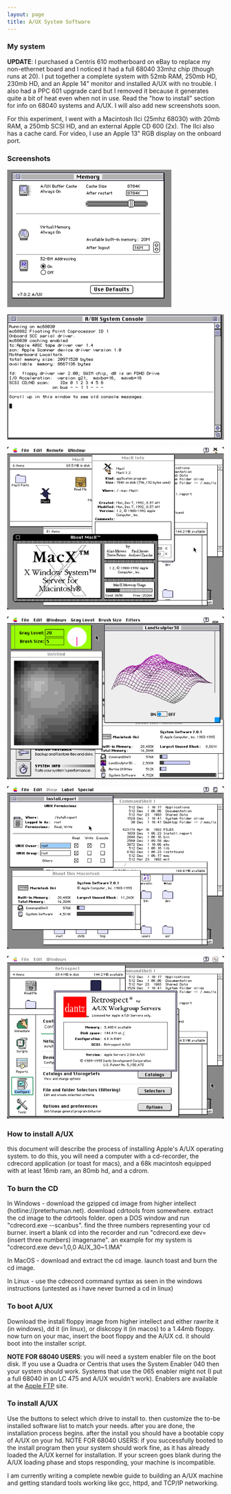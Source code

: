 ```yaml
---
layout: page
title: A/UX System Software
---
```


### My system

**UPDATE**: I purchased a Centris 610 motherboard on eBay to replace my non-ethernet board and I noticed it had a full 68040 33mhz chip (though runs at 20). I put together a complete system with 52mb RAM, 250mb HD, 230mb HD, and an Apple 14" monitor and installed A/UX with no trouble. I also had a PPC 601 upgrade card but I removed it because it generates quite a bit of heat even when not in use. Read the "how to install" section for info on 68040 systems and A/UX. I will also add new screenshots soon.

For this experiment, I went with a Macintosh IIci (25mhz 68030) with 20mb RAM, a 250mb SCSI HD, and an external Apple CD 600 (2x). The IIci also has a cache card. For video, I use an Apple 13" RGB display on the onboard port. 

### Screenshots

![1](/mac/aux/Picture-1.jpg)

![2](/mac/aux/Picture-2.jpg)

![3](/mac/aux/Picture-3.jpg)

![4](/mac/aux/Picture-4.jpg)

![5](/mac/aux/Picture-5.jpg)

![6](/mac/aux/Picture-6.jpg)

### How to install A/UX

this document will describe the process of installing Apple's A/UX operating system. to do this, you will need a computer with a cd-recorder, the cdrecord application (or toast for macs), and a 68k macintosh equipped with at least 16mb ram, an 80mb hd, and a cdrom.

### To burn the CD

In Windows - download the gzipped cd image from higher intellect (hotline://preterhuman.net). download cdrtools from somewhere. extract the cd image to the cdrtools folder. open a DOS window and run "cdrecord.exe --scanbus". find the three numbers representing your cd burner. insert a blank cd into the recorder and run "cdrecord.exe dev=(insert three numbers) imagename". an example for my system is "cdrecord.exe dev=1,0,0 AUX_30~1.IMA"

In MacOS - download and extract the cd image. launch toast and burn the cd image.

In Linux - use the cdrecord command syntax as seen in the windows instructions (untested as i have never burned a cd in linux) 

### To boot A/UX

Download the install floppy image from higher intellect and either rawrite it (in windows), dd it (in linux), or diskcopy it (in macos) to a 1.44mb floppy. now turn on your mac, insert the boot floppy and the A/UX cd. it should boot into the installer script.

**NOTE FOR 68040 USERS**: you will need a system enabler file on the boot disk. If you use a Quadra or Centris that uses the System Enabler 040 then your system should work. Systems that use the 065 enabler might not (I put a full 68040 in an LC 475 and A/UX wouldn't work). Enablers are available at the [Apple FTP](ftp://ftp.apple.com/) site. 

### To install A/UX

Use the buttons to select which drive to install to. then customize the to-be installed software list to match your needs. after you are done, the installation process begins. after the install you should have a bootable copy of A/UX on your hd. NOTE FOR 68040 USERS: if you successfully booted to the install program then your system should work fine, as it has already loaded the A/UX kernel for installation. If your screen goes blank during the A/UX loading phase and stops responding, your machine is incompatible.

I am currently writing a complete newbie guide to building an A/UX machine and getting standard tools working like gcc, httpd, and TCP/IP networking. 
